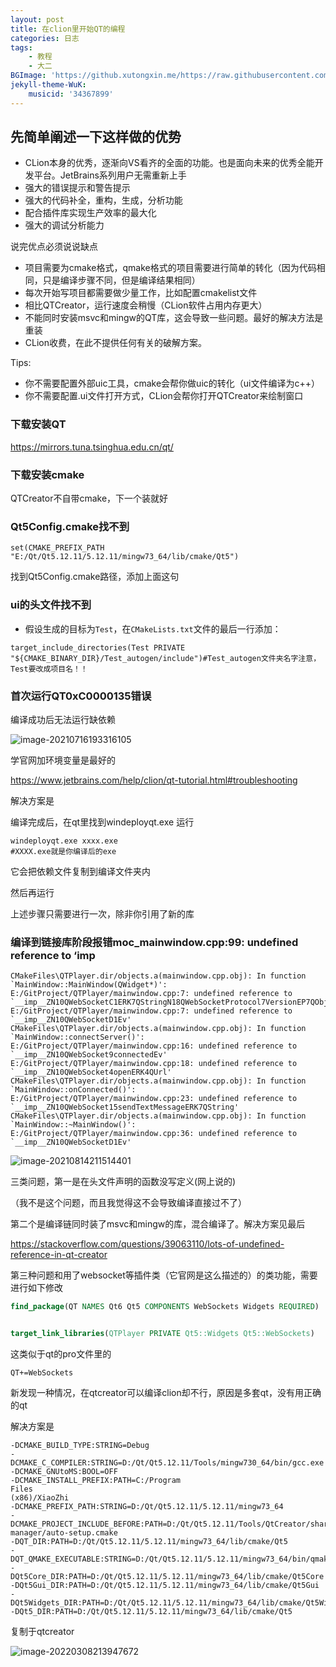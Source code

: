 ```yaml
---
layout: post
title: 在clion里开始QT的编程
categories: 日志
tags: 
    - 教程
    - 大二
BGImage: 'https://github.xutongxin.me/https://raw.githubusercontent.com/xutongxin1/PictureBed/master/img0/20220310123346.png'
jekyll-theme-WuK:
    musicid: '34367899'
---
```


## 先简单阐述一下这样做的优势

- CLion本身的优秀，逐渐向VS看齐的全面的功能。也是面向未来的优秀全能开发平台。JetBrains系列用户无需重新上手
- 强大的错误提示和警告提示
- 强大的代码补全，重构，生成，分析功能
- 配合插件库实现生产效率的最大化
- 强大的调试分析能力

说完优点必须说说缺点

- 项目需要为cmake格式，qmake格式的项目需要进行简单的转化（因为代码相同，只是编译步骤不同，但是编译结果相同）
- 每次开始写项目都需要做少量工作，比如配置cmakelist文件
- 相比QTCreator，运行速度会稍慢（CLion软件占用内存更大）
- 不能同时安装msvc和mingw的QT库，这会导致一些问题。最好的解决方法是重装
- CLion收费，在此不提供任何有关的破解方案。

Tips:

- 你不需要配置外部uic工具，cmake会帮你做uic的转化（ui文件编译为c++）
- 你不需要配置.ui文件打开方式，CLion会帮你打开QTCreator来绘制窗口



### 下载安装QT

https://mirrors.tuna.tsinghua.edu.cn/qt/

### 下载安装cmake

QTCreator不自带cmake，下一个装就好





















### Qt5Config.cmake找不到

```
set(CMAKE_PREFIX_PATH "E:/Qt/Qt5.12.11/5.12.11/mingw73_64/lib/cmake/Qt5")
```

找到Qt5Config.cmake路径，添加上面这句

### ui的头文件找不到

- 假设生成的目标为`Test`，在`CMakeLists.txt`文件的最后一行添加：

```
target_include_directories(Test PRIVATE "${CMAKE_BINARY_DIR}/Test_autogen/include")#Test_autogen文件夹名字注意，Test要改成项目名！！
```

### 首次运行QT0xC0000135错误

编译成功后无法运行缺依赖

![image-20210716193316105](https://github.xutongxin.me/https://raw.githubusercontent.com/xutongxin1/PictureBed/master/img0/image-20210716193316105.png)

学官网加环境变量是最好的

https://www.jetbrains.com/help/clion/qt-tutorial.html#troubleshooting

解决方案是

编译完成后，在qt里找到windeployqt.exe 运行

```shell
windeployqt.exe xxxx.exe
#XXXX.exe就是你编译后的exe
```

它会把依赖文件复制到编译文件夹内

然后再运行

上述步骤只需要进行一次，除非你引用了新的库





### 编译到链接库阶段报错moc_mainwindow.cpp:99: undefined reference to ‘__imp__

```shell
CMakeFiles\QTPlayer.dir/objects.a(mainwindow.cpp.obj): In function `MainWindow::MainWindow(QWidget*)':
E:/GitProject/QTPlayer/mainwindow.cpp:7: undefined reference to `__imp__ZN10QWebSocketC1ERK7QStringN18QWebSocketProtocol7VersionEP7QObject'
E:/GitProject/QTPlayer/mainwindow.cpp:7: undefined reference to `__imp__ZN10QWebSocketD1Ev'
CMakeFiles\QTPlayer.dir/objects.a(mainwindow.cpp.obj): In function `MainWindow::connectServer()':
E:/GitProject/QTPlayer/mainwindow.cpp:16: undefined reference to `__imp__ZN10QWebSocket9connectedEv'
E:/GitProject/QTPlayer/mainwindow.cpp:18: undefined reference to `__imp__ZN10QWebSocket4openERK4QUrl'
CMakeFiles\QTPlayer.dir/objects.a(mainwindow.cpp.obj): In function `MainWindow::onConnected()':
E:/GitProject/QTPlayer/mainwindow.cpp:23: undefined reference to `__imp__ZN10QWebSocket15sendTextMessageERK7QString'
CMakeFiles\QTPlayer.dir/objects.a(mainwindow.cpp.obj): In function `MainWindow::~MainWindow()':
E:/GitProject/QTPlayer/mainwindow.cpp:36: undefined reference to `__imp__ZN10QWebSocketD1Ev'
```

![image-20210814211514401](https://github.xutongxin.me/https://raw.githubusercontent.com/xutongxin1/PictureBed/master/img0/image-20210814211514401.png)

三类问题，第一是在头文件声明的函数没写定义(网上说的)

（我不是这个问题，而且我觉得这不会导致编译直接过不了）

第二个是编译链同时装了msvc和mingw的库，混合编译了。解决方案见最后

https://stackoverflow.com/questions/39063110/lots-of-undefined-reference-in-qt-creator

第三种问题和用了websocket等插件类（它官网是这么描述的）的类功能，需要进行如下修改

```cmake
find_package(QT NAMES Qt6 Qt5 COMPONENTS WebSockets Widgets REQUIRED)


target_link_libraries(QTPlayer PRIVATE Qt5::Widgets Qt5::WebSockets)
```

这类似于qt的pro文件里的

```
QT+=WebSockets
```

新发现一种情况，在qtcreator可以编译clion却不行，原因是多套qt，没有用正确的qt

解决方案是

```
-DCMAKE_BUILD_TYPE:STRING=Debug
-DCMAKE_C_COMPILER:STRING=D:/Qt/Qt5.12.11/Tools/mingw730_64/bin/gcc.exe
-DCMAKE_GNUtoMS:BOOL=OFF
-DCMAKE_INSTALL_PREFIX:PATH=C:/Program
Files
(x86)/XiaoZhi
-DCMAKE_PREFIX_PATH:STRING=D:/Qt/Qt5.12.11/5.12.11/mingw73_64
-DCMAKE_PROJECT_INCLUDE_BEFORE:PATH=D:/Qt/Qt5.12.11/Tools/QtCreator/share/qtcreator/package-manager/auto-setup.cmake
-DQT_DIR:PATH=D:/Qt/Qt5.12.11/5.12.11/mingw73_64/lib/cmake/Qt5
-DQT_QMAKE_EXECUTABLE:STRING=D:/Qt/Qt5.12.11/5.12.11/mingw73_64/bin/qmake.exe
-DQt5Core_DIR:PATH=D:/Qt/Qt5.12.11/5.12.11/mingw73_64/lib/cmake/Qt5Core
-DQt5Gui_DIR:PATH=D:/Qt/Qt5.12.11/5.12.11/mingw73_64/lib/cmake/Qt5Gui
-DQt5Widgets_DIR:PATH=D:/Qt/Qt5.12.11/5.12.11/mingw73_64/lib/cmake/Qt5Widgets
-DQt5_DIR:PATH=D:/Qt/Qt5.12.11/5.12.11/mingw73_64/lib/cmake/Qt5
```

复制于qtcreator

![image-20220308213947672](https://raw.githubusercontents.com/xutongxin1/PictureBed/master/img0/image-20220308213947672.png)

